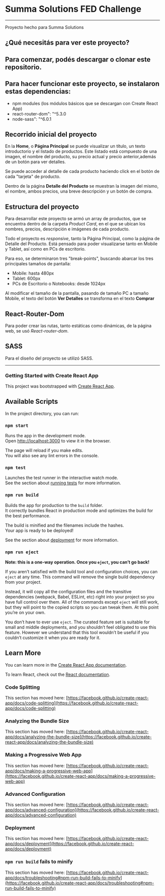# Summa Solutions FED Challenge 
--------

Proyecto hecho para Summa Solutions

## ¿Qué necesitás para ver este proyecto?

## Para comenzar, podés descargar o clonar este repositorio. 

## Para hacer funcionar este proyecto, se instalaron estas dependencias:

* npm modules (los módulos básicos que se descargan con Create React App)
* react-router-dom": "^5.3.0
* node-sass": "^6.0.1

## Recorrido inicial del proyecto

En la **Home**, o **Página Principal** se puede visualizar un título, un texto introductorio y el listado de productos. Este listado está compuesto de una imagen, el nombre del producto, su precio actual y precio anterior,además de un botón para ver detalles. 

Se puede acceder al detalle de cada producto haciendo click en el botón de cada "tarjeta" de producto. 

Dentro de la página **Detalle del Producto** se muestran la imagen del mismo, el nombre, ambos precios, una breve descripción y un botón de compra.  

## Estructura del proyecto

Para desarrollar este proyecto se armó un array de productos, que se encuentra dentro de la carpeta *Product Card*, en el que se ubican los nombres, precios, descripción e imágenes de cada producto.  

Todo el proyecto es *responsive*, tanto la Página Principal, como la página de Detalle del Producto. Está pensado para poder visualizarse tanto en Mobile y Tablet, así como en PCs de escritorio. 

Para eso, se determinaron tres "break-points", buscando abarcar los tres principales tamaños de pantalla: 

* Mobile: hasta 480px
* Tablet: 600px
* PCs de Escritorio o Notebooks: desde 1024px

Al modificar el tamaño de la pantalla, pasando de tamaño PC a tamaño Mobile, el texto del botón **Ver Detalles** se transforma en el texto **Comprar**

## React-Router-Dom

Para poder crear las rutas, tanto estáticas como dinámicas, de la página web, se usó *React-router-dom*. 

## SASS

Para el diseño del proyecto se utilizó SASS. 

----

### Getting Started with Create React App

This project was bootstrapped with [Create React App](https://github.com/facebook/create-react-app).

## Available Scripts

In the project directory, you can run:

### `npm start`

Runs the app in the development mode.\
Open [http://localhost:3000](http://localhost:3000) to view it in the browser.

The page will reload if you make edits.\
You will also see any lint errors in the console.

### `npm test`

Launches the test runner in the interactive watch mode.\
See the section about [running tests](https://facebook.github.io/create-react-app/docs/running-tests) for more information.

### `npm run build`

Builds the app for production to the `build` folder.\
It correctly bundles React in production mode and optimizes the build for the best performance.

The build is minified and the filenames include the hashes.\
Your app is ready to be deployed!

See the section about [deployment](https://facebook.github.io/create-react-app/docs/deployment) for more information.

### `npm run eject`

**Note: this is a one-way operation. Once you `eject`, you can’t go back!**

If you aren’t satisfied with the build tool and configuration choices, you can `eject` at any time. This command will remove the single build dependency from your project.

Instead, it will copy all the configuration files and the transitive dependencies (webpack, Babel, ESLint, etc) right into your project so you have full control over them. All of the commands except `eject` will still work, but they will point to the copied scripts so you can tweak them. At this point you’re on your own.

You don’t have to ever use `eject`. The curated feature set is suitable for small and middle deployments, and you shouldn’t feel obligated to use this feature. However we understand that this tool wouldn’t be useful if you couldn’t customize it when you are ready for it.

## Learn More

You can learn more in the [Create React App documentation](https://facebook.github.io/create-react-app/docs/getting-started).

To learn React, check out the [React documentation](https://reactjs.org/).

### Code Splitting

This section has moved here: [https://facebook.github.io/create-react-app/docs/code-splitting](https://facebook.github.io/create-react-app/docs/code-splitting)

### Analyzing the Bundle Size

This section has moved here: [https://facebook.github.io/create-react-app/docs/analyzing-the-bundle-size](https://facebook.github.io/create-react-app/docs/analyzing-the-bundle-size)

### Making a Progressive Web App

This section has moved here: [https://facebook.github.io/create-react-app/docs/making-a-progressive-web-app](https://facebook.github.io/create-react-app/docs/making-a-progressive-web-app)

### Advanced Configuration

This section has moved here: [https://facebook.github.io/create-react-app/docs/advanced-configuration](https://facebook.github.io/create-react-app/docs/advanced-configuration)

### Deployment

This section has moved here: [https://facebook.github.io/create-react-app/docs/deployment](https://facebook.github.io/create-react-app/docs/deployment)

### `npm run build` fails to minify

This section has moved here: [https://facebook.github.io/create-react-app/docs/troubleshooting#npm-run-build-fails-to-minify](https://facebook.github.io/create-react-app/docs/troubleshooting#npm-run-build-fails-to-minify)
